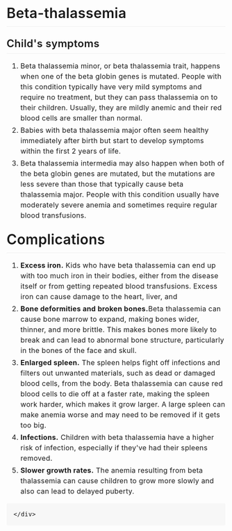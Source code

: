 # 
<html>
<head>
    <title> beta-thalassemia </title>
		<!-- link to main stylesheet -->
		<link rel="stylesheet" type="text/css" href="/css/main.css">
<style>
    @import url(https://fonts.googleapis.com/css?family=Roboto:300,300i,400,400i,500,500i|Source+Code+Pro:300,400,500|Source+Sans+Pro:300,300i,400,400i,600,600i|Source+Serif+Pro&subset=latin-ext);.hljs{display:block;background:#fff;padding:.5em;color:#333;overflow-x:auto}.hljs-comment,.hljs-meta{color:#969896}.hljs-emphasis,.hljs-quote,.hljs-string,.hljs-strong,.hljs-template-variable,.hljs-variable{color:#df5000}.hljs-keyword,.hljs-selector-tag,.hljs-type{color:#a71d5d}.hljs-attribute,.hljs-bullet,.hljs-literal,.hljs-number,.hljs-symbol{color:#0086b3}.hljs-built_in,.hljs-builtin-name{color:#005cc5}.hljs-name,.hljs-section{color:#63a35c}.hljs-tag{color:#333}.hljs-attr,.hljs-selector-attr,.hljs-selector-class,.hljs-selector-id,.hljs-selector-pseudo,.hljs-title{color:#795da3}.hljs-addition{color:#55a532;background-color:#eaffea}.hljs-deletion{color:#bd2c00;background-color:#ffecec}.hljs-link{text-decoration:underline}.markdown-body{font-family:-apple-system,BlinkMacSystemFont,Segoe UI,Roboto,Helvetica,Arial,sans-serif;font-size:16px;line-height:1.5;word-wrap:break-word}.markdown-body:after,.markdown-body:before{display:table;content:""}.markdown-body:after{clear:both}.markdown-body>:first-child{margin-top:0!important}.markdown-body>:last-child{margin-bottom:0!important}.markdown-body a:not([href]){color:inherit;text-decoration:none}.markdown-body .absent{color:#c00}.markdown-body .anchor{float:left;padding-right:4px;margin-left:-20px;line-height:1}.markdown-body .anchor:focus{outline:none}.markdown-body blockquote,.markdown-body dl,.markdown-body ol,.markdown-body p,.markdown-body pre,.markdown-body table,.markdown-body ul{margin-top:0;margin-bottom:16px}.markdown-body hr{height:.25em;padding:0;margin:24px 0;background-color:#e7e7e7;border:0}.markdown-body blockquote{font-size:16px;padding:0 1em;color:#777;border-left:.25em solid #ddd}.markdown-body blockquote>:first-child{margin-top:0}.markdown-body blockquote>:last-child{margin-bottom:0}.markdown-body .loweralpha{list-style-type:lower-alpha}.markdown-body h1,.markdown-body h2,.markdown-body h3,.markdown-body h4,.markdown-body h5,.markdown-body h6{margin-top:24px;margin-bottom:16px;font-weight:600;line-height:1.25}.markdown-body h1 .octicon-link,.markdown-body h2 .octicon-link,.markdown-body h3 .octicon-link,.markdown-body h4 .octicon-link,.markdown-body h5 .octicon-link,.markdown-body h6 .octicon-link{color:#000;vertical-align:middle;visibility:hidden}.markdown-body h1:hover .anchor,.markdown-body h2:hover .anchor,.markdown-body h3:hover .anchor,.markdown-body h4:hover .anchor,.markdown-body h5:hover .anchor,.markdown-body h6:hover .anchor{text-decoration:none}.markdown-body h1:hover .anchor .octicon-link,.markdown-body h2:hover .anchor .octicon-link,.markdown-body h3:hover .anchor .octicon-link,.markdown-body h4:hover .anchor .octicon-link,.markdown-body h5:hover .anchor .octicon-link,.markdown-body h6:hover .anchor .octicon-link{visibility:visible}.markdown-body h1 code,.markdown-body h1 tt,.markdown-body h2 code,.markdown-body h2 tt,.markdown-body h3 code,.markdown-body h3 tt,.markdown-body h4 code,.markdown-body h4 tt,.markdown-body h5 code,.markdown-body h5 tt,.markdown-body h6 code,.markdown-body h6 tt{font-size:inherit}.markdown-body h1{font-size:2em}.markdown-body h1,.markdown-body h2{padding-bottom:.3em;border-bottom:1px solid #eee}.markdown-body h2{font-size:1.5em}.markdown-body h3{font-size:1.25em}.markdown-body h4{font-size:1em}.markdown-body h5{font-size:.875em}.markdown-body h6{font-size:.85em;color:#777}.markdown-body ol,.markdown-body ul{padding-left:2em}.markdown-body ol.no-list,.markdown-body ul.no-list{padding:0;list-style-type:none}.markdown-body ol ol,.markdown-body ol ul,.markdown-body ul ol,.markdown-body ul ul{margin-top:0;margin-bottom:0}.markdown-body li>p{margin-top:16px}.markdown-body li+li{margin-top:.25em}.markdown-body dl{padding:0}.markdown-body dl dt{padding:0;margin-top:16px;font-size:1em;font-style:italic;font-weight:700}.markdown-body dl dd{padding:0 16px;margin-bottom:16px}.markdown-body table{display:block;width:100%;overflow:auto;word-break:normal;word-break:keep-all}.markdown-body table th{font-weight:700}.markdown-body table td,.markdown-body table th{padding:6px 13px;border:1px solid #ddd}.markdown-body table tr{background-color:#fff;border-top:1px solid #ccc}.markdown-body table tr:nth-child(2n){background-color:#f8f8f8}.markdown-body img{max-width:100%;box-sizing:content-box;background-color:#fff}.markdown-body img[align=right]{padding-left:20px}.markdown-body img[align=left]{padding-right:20px}.markdown-body .emoji{max-width:none;vertical-align:text-top;background-color:transparent}.markdown-body span.frame{display:block;overflow:hidden}.markdown-body span.frame>span{display:block;float:left;width:auto;padding:7px;margin:13px 0 0;overflow:hidden;border:1px solid #ddd}.markdown-body span.frame span img{display:block;float:left}.markdown-body span.frame span span{display:block;padding:5px 0 0;clear:both;color:#333}.markdown-body span.align-center{display:block;overflow:hidden;clear:both}.markdown-body span.align-center>span{display:block;margin:13px auto 0;overflow:hidden;text-align:center}.markdown-body span.align-center span img{margin:0 auto;text-align:center}.markdown-body span.align-right{display:block;overflow:hidden;clear:both}.markdown-body span.align-right>span{display:block;margin:13px 0 0;overflow:hidden;text-align:right}.markdown-body span.align-right span img{margin:0;text-align:right}.markdown-body span.float-left{display:block;float:left;margin-right:13px;overflow:hidden}.markdown-body span.float-left span{margin:13px 0 0}.markdown-body span.float-right{display:block;float:right;margin-left:13px;overflow:hidden}.markdown-body span.float-right>span{display:block;margin:13px auto 0;overflow:hidden;text-align:right}.markdown-body code,.markdown-body tt{padding:0;padding-top:.2em;padding-bottom:.2em;margin:0;font-size:85%;background-color:rgba(0,0,0,.04);border-radius:3px}.markdown-body code:after,.markdown-body code:before,.markdown-body tt:after,.markdown-body tt:before{letter-spacing:-.2em;content:"\A0"}.markdown-body code br,.markdown-body tt br{display:none}.markdown-body del code{text-decoration:inherit}.markdown-body pre{word-wrap:normal}.markdown-body pre>code{padding:0;margin:0;font-size:100%;word-break:normal;white-space:pre;background:transparent;border:0}.markdown-body .highlight{margin-bottom:16px}.markdown-body .highlight pre{margin-bottom:0;word-break:normal}.markdown-body .highlight pre,.markdown-body pre{padding:16px;overflow:auto;font-size:85%;line-height:1.45;background-color:#f7f7f7;border-radius:3px}.markdown-body pre code,.markdown-body pre tt{display:inline;max-width:auto;padding:0;margin:0;overflow:visible;line-height:inherit;word-wrap:normal;background-color:transparent;border:0}.markdown-body pre code:after,.markdown-body pre code:before,.markdown-body pre tt:after,.markdown-body pre tt:before{content:normal}.markdown-body .csv-data td,.markdown-body .csv-data th{padding:5px;overflow:hidden;font-size:12px;line-height:1;text-align:left;white-space:nowrap}.markdown-body .csv-data .blob-line-num{padding:10px 8px 9px;text-align:right;background:#fff;border:0}.markdown-body .csv-data tr{border-top:0}.markdown-body .csv-data th{font-weight:700;background:#f8f8f8;border-top:0}.markdown-body kbd{display:inline-block;padding:3px 5px;font-size:11px;line-height:10px;color:#555;vertical-align:middle;background-color:#fcfcfc;border:1px solid #ccc;border-bottom-color:#bbb;border-radius:3px;box-shadow:inset 0 -1px 0 #bbb}.news .alert .markdown-body blockquote{padding:0 0 0 40px;border:0 none}.activity-tab .news .alert .commits,.activity-tab .news .markdown-body blockquote{padding-left:0}.task-list-item{list-style-type:none}.task-list-item label{font-weight:400}.task-list-item.enabled label{cursor:pointer}.task-list-item+.task-list-item{margin-top:3px}.task-list-item-checkbox{float:left;margin:.31em 0 .2em -1.3em!important;vertical-align:middle;cursor:default!important}.markdown-body{font-family:-apple-system,BlinkMacSystemFont,Segoe UI,Roboto,Helvetica Neue,Helvetica,Arial,sans-serif;padding-top:40px;padding-bottom:40px;max-width:758px;overflow:visible!important}.markdown-body .emoji{vertical-align:top}.markdown-body pre{border:inherit!important}.markdown-body code{color:inherit!important}.markdown-body pre code .wrapper{display:-moz-inline-flex;display:-ms-inline-flex;display:-o-inline-flex;display:inline-flex}.markdown-body pre code .gutter{float:left;overflow:hidden;-webkit-user-select:none;user-select:none}.markdown-body pre code .gutter.linenumber{text-align:right;position:relative;display:inline-block;cursor:default;z-index:4;padding:0 8px 0 0;min-width:20px;box-sizing:content-box;color:#afafaf!important;border-right:3px solid #6ce26c!important}.markdown-body pre code .gutter.linenumber>span:before{content:attr(data-linenumber)}.markdown-body pre code .code{float:left;margin:0 0 0 16px}.markdown-body .gist .line-numbers{border-left:none;border-top:none;border-bottom:none}.markdown-body .gist .line-data{border:none}.markdown-body .gist table{border-spacing:0;border-collapse:inherit!important}.markdown-body code[data-gist-id]{background:none;padding:0}.markdown-body code[data-gist-id]:after,.markdown-body code[data-gist-id]:before{content:""}.markdown-body code[data-gist-id] .blob-num{border:unset}.markdown-body code[data-gist-id] table{overflow:unset;margin-bottom:unset}.markdown-body code[data-gist-id] table tr{background:unset}.markdown-body[dir=rtl] pre{direction:ltr}.markdown-body[dir=rtl] code{direction:ltr;unicode-bidi:embed}.markdown-body .alert>p{margin-bottom:0}.markdown-body pre.abc,.markdown-body pre.flow-chart,.markdown-body pre.graphviz,.markdown-body pre.mermaid,.markdown-body pre.sequence-diagram{text-align:center;background-color:inherit;border-radius:0;white-space:inherit}.markdown-body pre.abc>code,.markdown-body pre.flow-chart>code,.markdown-body pre.graphviz>code,.markdown-body pre.mermaid>code,.markdown-body pre.sequence-diagram>code{text-align:left}.markdown-body pre.abc>svg,.markdown-body pre.flow-chart>svg,.markdown-body pre.graphviz>svg,.markdown-body pre.mermaid>svg,.markdown-body pre.sequence-diagram>svg{max-width:100%;height:100%}.markdown-body pre>code.wrap{white-space:pre-wrap;white-space:-moz-pre-wrap;white-space:-pre-wrap;white-space:-o-pre-wrap;word-wrap:break-word}.markdown-body .alert>p,.markdown-body .alert>ul{margin-bottom:0}.markdown-body summary{display:list-item}.markdown-body summary:focus{outline:none}.markdown-body details summary{cursor:pointer}.markdown-body details:not([open])>:not(summary){display:none}.markdown-body figure{margin:1em 40px}.markdown-body .mark,.markdown-body mark{background-color:#fff1a7}.vimeo,.youtube{cursor:pointer;display:table;text-align:center;background-position:50%;background-repeat:no-repeat;background-size:contain;background-color:#000;overflow:hidden}.vimeo,.youtube{position:relative;width:100%}.youtube{padding-bottom:56.25%}.vimeo img{width:100%;object-fit:contain;z-index:0}.youtube img{object-fit:cover;z-index:0}.vimeo iframe,.youtube iframe,.youtube img{width:100%;height:100%;position:absolute;top:0;left:0}.vimeo iframe,.youtube iframe{vertical-align:middle;z-index:1}.vimeo .icon,.youtube .icon{position:absolute;height:auto;width:auto;top:50%;left:50%;transform:translate(-50%,-50%);color:#fff;opacity:.3;transition:opacity .2s;z-index:0}.vimeo:hover .icon,.youtube:hover .icon{opacity:.6;transition:opacity .2s}.slideshare .inner,.speakerdeck .inner{position:relative;width:100%}.slideshare .inner iframe,.speakerdeck .inner iframe{position:absolute;top:0;bottom:0;left:0;right:0;width:100%;height:100%}.MJX_Assistive_MathML{display:none}.ui-infobar{position:relative;z-index:2;max-width:758px;margin-top:25px;margin-bottom:-25px;color:#777}.ui-toc{position:fixed;bottom:20px;z-index:10000}.ui-toc-label{opacity:.3;background-color:#ccc;border:none;transition:opacity .2s}.ui-toc .open .ui-toc-label{opacity:1;color:#fff;transition:opacity .2s}.ui-toc-label:focus{opacity:.3;background-color:#ccc;color:#000}.ui-toc-label:hover{opacity:1;background-color:#ccc;transition:opacity .2s}.ui-toc-dropdown{margin-top:23px;margin-bottom:20px;padding-left:10px;padding-right:10px;max-width:45vw;width:25vw;max-height:70vh;overflow:auto;text-align:inherit}.ui-toc-dropdown>.toc{max-height:calc(70vh - 100px);overflow:auto}.ui-toc-dropdown[dir=rtl] .nav{padding-right:0;letter-spacing:.0029em}.ui-toc-dropdown a{overflow:hidden;text-overflow:ellipsis;white-space:pre}.ui-toc-dropdown .nav>li>a{display:block;padding:4px 20px;font-size:13px;font-weight:500;color:#767676}.ui-toc-dropdown .nav>li:first-child:last-child > ul,.ui-toc-dropdown .toc.expand ul{display:block}.ui-toc-dropdown .nav>li>a:focus,.ui-toc-dropdown .nav>li>a:hover{padding-left:19px;color:#000;text-decoration:none;background-color:transparent;border-left:1px solid #000}.ui-toc-dropdown[dir=rtl] .nav>li>a:focus,.ui-toc-dropdown[dir=rtl] .nav>li>a:hover{padding-right:19px;border-left:none;border-right:1px solid #000}.ui-toc-dropdown .nav>.active:focus>a,.ui-toc-dropdown .nav>.active:hover>a,.ui-toc-dropdown .nav>.active>a{padding-left:18px;font-weight:700;color:#000;background-color:transparent;border-left:2px solid #000}.ui-toc-dropdown[dir=rtl] .nav>.active:focus>a,.ui-toc-dropdown[dir=rtl] .nav>.active:hover>a,.ui-toc-dropdown[dir=rtl] .nav>.active>a{padding-right:18px;border-left:none;border-right:2px solid #000}.ui-toc-dropdown .nav .nav{display:none;padding-bottom:10px}.ui-toc-dropdown .nav>.active>ul{display:block}.ui-toc-dropdown .nav .nav>li>a{padding-top:1px;padding-bottom:1px;padding-left:30px;font-size:12px;font-weight:400}.ui-toc-dropdown[dir=rtl] .nav .nav>li>a{padding-right:30px}.ui-toc-dropdown .nav .nav>li>ul>li>a{padding-top:1px;padding-bottom:1px;padding-left:40px;font-size:12px;font-weight:400}.ui-toc-dropdown[dir=rtl] .nav .nav>li>ul>li>a{padding-right:40px}.ui-toc-dropdown .nav .nav>li>a:focus,.ui-toc-dropdown .nav .nav>li>a:hover{padding-left:29px}.ui-toc-dropdown[dir=rtl] .nav .nav>li>a:focus,.ui-toc-dropdown[dir=rtl] .nav .nav>li>a:hover{padding-right:29px}.ui-toc-dropdown .nav .nav>li>ul>li>a:focus,.ui-toc-dropdown .nav .nav>li>ul>li>a:hover{padding-left:39px}.ui-toc-dropdown[dir=rtl] .nav .nav>li>ul>li>a:focus,.ui-toc-dropdown[dir=rtl] .nav .nav>li>ul>li>a:hover{padding-right:39px}.ui-toc-dropdown .nav .nav>.active:focus>a,.ui-toc-dropdown .nav .nav>.active:hover>a,.ui-toc-dropdown .nav .nav>.active>a{padding-left:28px;font-weight:500}.ui-toc-dropdown[dir=rtl] .nav .nav>.active:focus>a,.ui-toc-dropdown[dir=rtl] .nav .nav>.active:hover>a,.ui-toc-dropdown[dir=rtl] .nav .nav>.active>a{padding-right:28px}.ui-toc-dropdown .nav .nav>.active>.nav>.active:focus>a,.ui-toc-dropdown .nav .nav>.active>.nav>.active:hover>a,.ui-toc-dropdown .nav .nav>.active>.nav>.active>a{padding-left:38px;font-weight:500}.ui-toc-dropdown[dir=rtl] .nav .nav>.active>.nav>.active:focus>a,.ui-toc-dropdown[dir=rtl] .nav .nav>.active>.nav>.active:hover>a,.ui-toc-dropdown[dir=rtl] .nav .nav>.active>.nav>.active>a{padding-right:38px}.markdown-body[lang^=ja]{font-family:-apple-system,BlinkMacSystemFont,Segoe UI,Roboto,Helvetica Neue,Helvetica,Arial,Hiragino Kaku Gothic Pro,\\30D2\30E9\30AE\30CE\89D2\30B4 Pro W3,Osaka,Meiryo,\\30E1\30A4\30EA\30AA,MS Gothic,"\FF2D\FF33   \30B4\30B7\30C3\30AF",sans-serif}.ui-toc-dropdown[lang^=ja]{font-family:Source Sans Pro,Helvetica,Arial,Meiryo UI,MS PGothic,"\FF2D\FF33   \FF30\30B4\30B7\30C3\30AF",sans-serif}.markdown-body[lang=zh-tw]{font-family:-apple-system,BlinkMacSystemFont,Segoe UI,Roboto,Helvetica Neue,Helvetica,Arial,PingFang TC,Microsoft JhengHei,\\5FAE\8EDF\6B63\9ED1,sans-serif}.ui-toc-dropdown[lang=zh-tw]{font-family:Source Sans Pro,Helvetica,Arial,Microsoft JhengHei UI,\\5FAE\8EDF\6B63\9ED1UI,sans-serif}.markdown-body[lang=zh-cn]{font-family:-apple-system,BlinkMacSystemFont,Segoe UI,Roboto,Helvetica Neue,Helvetica,Arial,PingFang SC,Microsoft YaHei,\\5FAE\8F6F\96C5\9ED1,sans-serif}.ui-toc-dropdown[lang=zh-cn]{font-family:Source Sans Pro,Helvetica,Arial,Microsoft YaHei UI,\\5FAE\8F6F\96C5\9ED1UI,sans-serif}.ui-affix-toc{position:fixed;top:0;max-width:15vw;max-height:70vh;overflow:auto}.back-to-top,.expand-toggle,.go-to-bottom{display:block;padding:4px 10px;margin-top:10px;margin-left:10px;font-size:12px;font-weight:500;color:#999}.back-to-top:focus,.back-to-top:hover,.expand-toggle:focus,.expand-toggle:hover,.go-to-bottom:focus,.go-to-bottom:hover{color:#563d7c;text-decoration:none}.back-to-top,.go-to-bottom{margin-top:0}.ui-user-icon{width:20px;height:20px;display:block;border-radius:3px;margin-top:2px;margin-bottom:2px;margin-right:5px;background-position:50%;background-repeat:no-repeat;background-size:contain}.ui-user-icon.small{width:18px;height:18px;display:inline-block;vertical-align:middle;margin:0 0 .2em}.ui-infobar>small>span{line-height:22px}.ui-infobar>small .dropdown{display:inline-block}.ui-infobar>small .dropdown a:focus,.ui-infobar>small .dropdown a:hover{text-decoration:none}.unselectable{-moz-user-select:none;-webkit-user-select:none;-o-user-select:none;user-select:none}@media print{blockquote,div,img,pre,table{page-break-inside:avoid!important}a[href]:after{font-size:12px!important}}.markdown-body.slides{position:relative;z-index:1;color:#222}.markdown-body.slides:before{content:"";display:block;position:absolute;top:0;left:0;right:0;bottom:0;z-index:-1;background-color:currentColor;box-shadow:0 0 0 50vw}.markdown-body.slides section[data-markdown]{position:relative;margin-bottom:1.5em;background-color:#fff;text-align:center}.markdown-body.slides section[data-markdown] code{text-align:left}.markdown-body.slides section[data-markdown]:before{content:"";display:block;padding-bottom:56.23%}.markdown-body.slides section[data-markdown]>div:first-child{position:absolute;top:50%;left:1em;right:1em;transform:translateY(-50%);max-height:100%;overflow:hidden}.markdown-body.slides section[data-markdown]>ul{display:inline-block}.markdown-body.slides>section>section+section:after{content:"";position:absolute;top:-1.5em;right:1em;height:1.5em;border:3px solid #777}body{font-smoothing:subpixel-antialiased!important;-webkit-font-smoothing:subpixel-antialiased!important;-moz-osx-font-smoothing:auto!important;text-shadow:0 0 1em transparent,1px 1px 1.2px rgba(0,0,0,.004);-webkit-overflow-scrolling:touch;font-family:Source Sans Pro,Helvetica,Arial,sans-serif;letter-spacing:.025em}.focus,:focus{outline:none!important}::-moz-focus-inner{border:0!important}body.modal-open{overflow-y:auto;padding-right:0!important}
</style>
</head>
<body>
    <div id="doc" class="markdown-body container-fluid" style="position: relative;">


<h1>Beta-thalassemia</h1>
<h2>Child's symptoms</h2>
<ol>
<li>Beta thalassemia minor, or beta thalassemia trait, happens when one of the beta globin genes is mutated. People with this condition typically have very mild symptoms and require no treatment, but they can pass thalassemia on to their children. Usually, they are mildly anemic and their red blood cells are smaller than normal.</li>                              <li>Babies with beta thalassemia major often seem healthy immediately after birth but start to develop symptoms within the first 2 years of life.</li>   
<li>Beta thalassemia intermedia may also happen when both of the beta globin genes are mutated, but the mutations are less severe than those that typically cause beta thalassemia major. People with this condition usually have moderately severe anemia and sometimes require regular blood transfusions.</li>
</ol>

<h1>Complications</h1>
<ol>
<li><b>Excess iron.</b> Kids who have beta thalassemia can end up with too much iron in their bodies, either from the disease itself or from getting repeated blood transfusions. Excess iron can cause damage to the heart, liver, and</li>
<li><b>Bone deformities and broken bones.</b>Beta thalassemia can cause bone marrow to expand, making bones wider, thinner, and more brittle. This makes bones more likely to break and can lead to abnormal bone structure, particularly in the bones of the face and skull.</h1>
<li><b>Enlarged spleen.</b> The spleen helps fight off infections and filters out unwanted materials, such as dead or damaged blood cells, from the body. Beta thalassemia can cause red blood cells to die off at a faster rate, making the spleen work harder, which makes it grow larger. A large spleen can make anemia worse and may need to be removed if it gets too big.</li>
<li><b>Infections.</b> Children with beta thalassemia have a higher risk of infection, especially if they've had their spleens removed.</li>
<li><b>Slower growth rates.</b> The anemia resulting from beta thalassemia can cause children to grow more slowly and also can lead to delayed puberty.</li>
</ol>

    </div>
<body>
</html>

